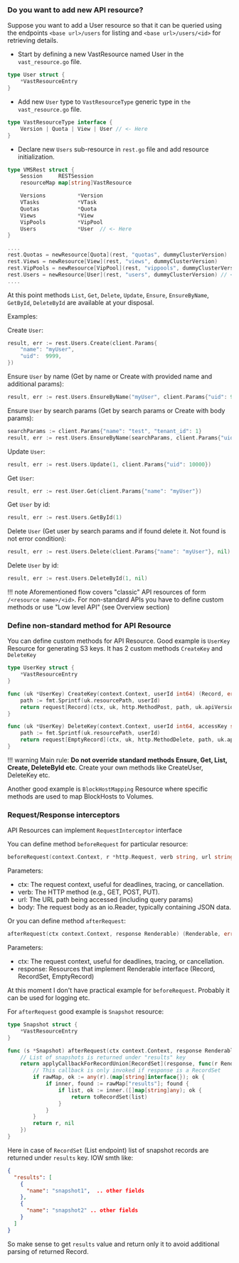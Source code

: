 ### Do you want to add new API resource?

Suppose you want to add a User resource so that it can be queried 
using the endpoints `<base url>/users` for listing and `<base url>/users/<id>` for retrieving details.

- Start by defining a new VastResource named User in the `vast_resource.go` file.

```go
type User struct {
	*VastResourceEntry
}
```

- Add new `User` type to `VastResourceType` generic type in `the vast_resource.go` file.

```go
type VastResourceType interface {
	Version | Quota | View | User // <- Here
}
```

- Declare new `Users` sub-resource in `rest.go` file and add resource initialization.

```go
type VMSRest struct {
	Session     RESTSession
	resourceMap map[string]VastResource

	Versions          *Version
	VTasks            *VTask
	Quotas            *Quota
	Views             *View
	VipPools          *VipPool
	Users             *User  // <- Here
}
```

```go
....
rest.Quotas = newResource[Quota](rest, "quotas", dummyClusterVersion)
rest.Views = newResource[View](rest, "views", dummyClusterVersion)
rest.VipPools = newResource[VipPool](rest, "vippools", dummyClusterVersion)
rest.Users = newResource[User](rest, "users", dummyClusterVersion) // <- Here
....
```

At this point methods `List`, `Get`, `Delete`, `Update`, `Ensure`, `EnsureByName`, `GetById`, `DeleteById` are available at your disposal.

Examples:

Create `User`:
```go
result, err := rest.Users.Create(client.Params{
    "name": "myUser",
    "uid":  9999,
})
```

Ensure `User` by name (Get by name or Create with provided name and additional params):
```go
result, err := rest.Users.EnsureByName("myUser", client.Params{"uid": 9999})
```

Ensure `User` by search params (Get by search params or Create with body params):
```go
searchParams := client.Params{"name": "test", "tenant_id": 1}
result, err := rest.Users.EnsureByName(searchParams, client.Params{"uid": 9999})
```

Update `User`:
```go
result, err := rest.Users.Update(1, client.Params{"uid": 10000})
```

Get `User`:
```go
result, err := rest.User.Get(client.Params{"name": "myUser"})
```

Get `User` by id:
```go
result, err := rest.Users.GetById(1)
```

Delete `User` (Get user by search params and if found delete it. Not found is not error condition):
```go
result, err := rest.Users.Delete(client.Params{"name": "myUser"}, nil)
```

Delete `User` by id:
```go
result, err := rest.Users.DeleteById(1, nil)
```

!!! note
    Aforementioned flow covers "classic" API resources of form `/<resource name>/<id>`. 
    For non-standard APIs you have to define custom methods or use "Low level API" (see Overview section)


### Define non-standard method for API Resource

You can define custom methods for API Resource. Good example is `UserKey` Resource for generating S3 keys.
It has 2 custom methods `CreateKey` and `DeleteKey`

```go
type UserKey struct {
	*VastResourceEntry
}

func (uk *UserKey) CreateKey(context.Context, userId int64) (Record, error) {
	path := fmt.Sprintf(uk.resourcePath, userId)
	return request[Record](ctx, uk, http.MethodPost, path, uk.apiVersion, nil, nil)
}

func (uk *UserKey) DeleteKey(context.Context, userId int64, accessKey string) (EmptyRecord, error) {
	path := fmt.Sprintf(uk.resourcePath, userId)
	return request[EmptyRecord](ctx, uk, http.MethodDelete, path, uk.apiVersion, nil, Params{"access_key": accessKey})
}
```

!!! warning
    Main rule: **Do not override standard methods Ensure, Get, List, Create, DeleteById etc**. Create your own methods like CreateUser, DeleteKey etc.


Another good example is `BlockHostMapping` Resource where specific methods are used to map BlockHosts to Volumes.


### Request/Response interceptors

API Resources can implement `RequestInterceptor` interface

You can define method `beforeRequest` for particular resource:
```go
beforeRequest(context.Context, r *http.Request, verb string, url string, body io.Reader) error
```

Parameters:

  - ctx: The request context, useful for deadlines, tracing, or cancellation.
  - verb: The HTTP method (e.g., GET, POST, PUT).
  - url: The URL path being accessed (including query params)
  - body: The request body as an io.Reader, typically containing JSON data.


Or you can define method `afterRequest`:

```go
afterRequest(ctx context.Context, response Renderable) (Renderable, error)
```

Parameters:

  - ctx: The request context, useful for deadlines, tracing, or cancellation.
  - response: Resources that implement Renderable interface (Record, RecordSet, EmptyRecord)


At this moment I don't have practical example for `beforeRequest`. Probably it can be used for logging etc.

For `afterRequest` good example is `Snapshot` resource:

```go
type Snapshot struct {
	*VastResourceEntry
}

func (s *Snapshot) afterRequest(ctx context.Context, response Renderable) (Renderable, error) {
	// List of snapshots is returned under "results" key
	return applyCallbackForRecordUnion[RecordSet](response, func(r Renderable) (Renderable, error) {
		// This callback is only invoked if response is a RecordSet
		if rawMap, ok := any(r).(map[string]interface{}); ok {
			if inner, found := rawMap["results"]; found {
				if list, ok := inner.([]map[string]any); ok {
					return toRecordSet(list)
				}
			}
		}
		return r, nil
	})
}
```

Here in case of `RecordSet` (List endpoint) list of snapshot records are returned under `results` key. IOW smth like:
```json
{
  "results": [
    {
      "name": "snapshot1",  .. other fields
    },
    {
      "name": "snapshot2" .. other fields
    }
  ]
}
```

So make sense to get `results` value and return only it to avoid additional parsing of returned Record.
